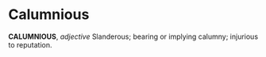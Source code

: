 # Calumnious

**CALUMNIOUS**, _adjective_ Slanderous; bearing or implying calumny; injurious to reputation.